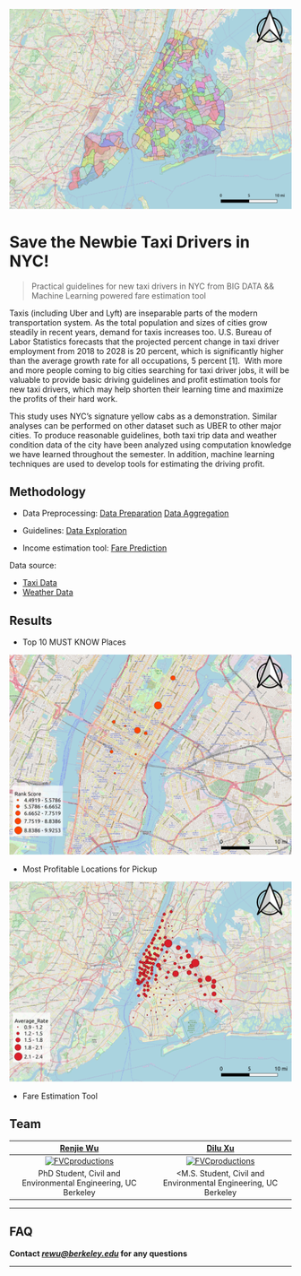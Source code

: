 
![alt text](https://github.com/rewu1993/smart-taxi/blob/master/result/figures/taxi_zones.png)
# Save the Newbie Taxi Drivers in NYC! 

> Practical guidelines for new taxi drivers in NYC from BIG DATA  && Machine Learning powered fare estimation tool


Taxis (including Uber and Lyft) are inseparable parts of the modern transportation system. As the total population and sizes of cities grow steadily in recent years, demand for taxis increases too. U.S. Bureau of Labor Statistics forecasts that the projected percent change in taxi driver employment from 2018 to 2028 is 20 percent, which is significantly higher than the average growth rate for all occupations, 5 percent [1].  With more and more people coming to big cities searching for taxi driver jobs, it will be valuable to provide basic driving guidelines and profit estimation tools for new taxi drivers, which may help shorten their learning time and maximize the profits of their hard work.  

This study uses NYC’s signature yellow cabs as a demonstration. Similar analyses can be performed on other dataset such as UBER to other major cities. To produce reasonable guidelines, both taxi trip data and weather condition data of the city have been analyzed using computation knowledge we have learned throughout the semester. In addition, machine learning techniques are used to develop tools for estimating the driving profit. 

## Methodology 
- Data Preprocessing: [Data Preparation](https://github.com/rewu1993/smart-taxi/blob/master/data_preparation.ipynb)
[Data Aggregation](https://github.com/rewu1993/smart-taxi/blob/master/data_aggregation.ipynb)

- Guidelines: [Data Exploration](https://github.com/rewu1993/smart-taxi/blob/master/data_exploration.ipynb)

- Income estimation tool: [Fare Prediction](https://github.com/rewu1993/smart-taxi/blob/master/fare_prediction.ipynb)

Data source:
- [Taxi Data](https://www1.nyc.gov/site/tlc/about/tlc-trip-record-data.page)
- [Weather Data](https://www.ncdc.noaa.gov/)

## Results
- Top 10 MUST KNOW Places 

![alt text](https://github.com/rewu1993/smart-taxi/blob/master/result/figures/top10_places.png)

- Most Profitable Locations for Pickup 

![alt text](https://github.com/rewu1993/smart-taxi/blob/master/result/figures/average_rate_jan.png)

- Fare Estimation Tool 


## Team

| <a href="http://geomechanics.berkeley.edu/people/renjie-wu/" target="_blank">**Renjie Wu**</a> | <a href="https://www.linkedin.com/in/dilu-xu-255a63190/" target="_blank">**Dilu Xu**</a> |
| :---: |:---:| 
| [![FVCproductions](https://avatars1.githubusercontent.com/u/4284691?v=3&s=200)](http://fvcproductions.com)    | [![FVCproductions](https://avatars1.githubusercontent.com/u/4284691?v=3&s=200)](http://fvcproductions.com) 
|PhD Student, Civil and Environmental Engineering, UC Berkeley| <M.S. Student, Civil and Environmental Engineering, UC Berkeley |


---

## FAQ

**Contact *rewu@berkeley.edu* for any questions**

---

